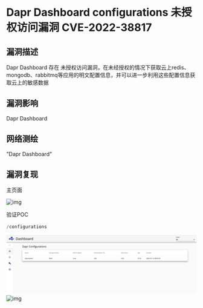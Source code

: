 # Dapr Dashboard configurations 未授权访问漏洞 CVE-2022-38817

## 漏洞描述

Dapr Dashboard 存在 未授权访问漏洞，在未经授权的情况下获取云上redis、mongodb、rabbitmq等应用的明文配置信息，并可以进一步利用这些配置信息获取云上的敏感数据

## 漏洞影响

<a-checkbox checked>Dapr Dashboard </a-checkbox></br>

## 网络测绘

<a-checkbox checked>"Dapr Dashboard" </a-checkbox></br>

## 漏洞复现

主页面

![img](/assets/PeiQi-Wiki/img/1665464394462-764777f1-202e-40c4-a899-a7d3af3a737d.png)

验证POC

```sql
/configurations
```

![img](../../../.vuepress/public/img/1665464494028-06255fbb-8441-45b6-9ec8-eaa282cfe204.png)![img](/assets/PeiQi-Wiki/img/1665464513289-0e9d6a0f-618e-494c-97b8-5197c08fcea4.png)